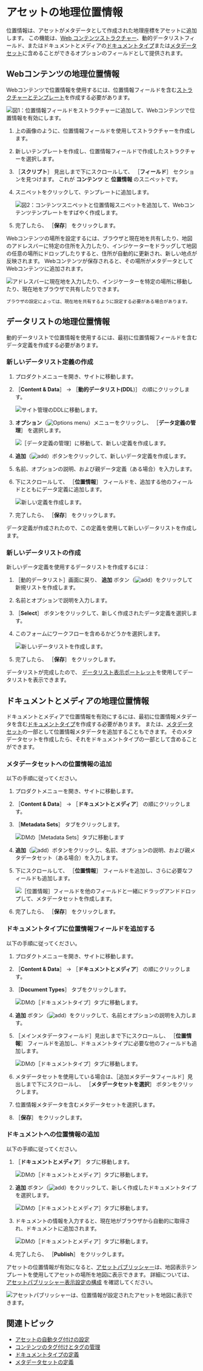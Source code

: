 # アセットの地理位置情報

位置情報は、アセットがメタデータとして作成された地理座標をアセットに追加します。 この機能は、[Web コンテンツストラクチャー](../web-content/web-content-structures/understanding-web-content-structures.md)、動的データリストフィールド、またはドキュメントとメディアの[ドキュメントタイプ](../documents-and-media/uploading-and-managing/managing-metadata/defining-document-types.md)または[メタデータセット](../documents-and-media/uploading-and-managing/managing-metadata/defining-metadata-sets.md)に含めることができるオプションのフィールドとして提供されます。

## Webコンテンツの地理位置情報

Webコンテンツで位置情報を使用するには、位置情報フィールドを含む[ストラクチャーとテンプレート](../web-content/web-content-structures/understanding-web-content-structures.md)を作成する必要があります。

![図1：位置情報フィールドをストラクチャーに追加して、Webコンテンツで位置情報を有効にします。](./geolocating-assets/images/01.png)

1. 上の画像のように、位置情報フィールドを使用してストラクチャーを作成します。
1. 新しいテンプレートを作成し、位置情報フィールドで作成したストラクチャーを選択します。
1. ［**スクリプト**］ 見出しまで下にスクロールして、 ［**フィールド**］ セクションを見つけます。 これが **コンテンツ** と **位置情報** のスニペットです。
1. スニペットをクリックして、テンプレートに追加します。

    ![図2：コンテンツスニペットと位置情報スニペットを追加して、Webコンテンツテンプレートをすばやく作成します。](./geolocating-assets/images/02.png)

1. 完了したら、 ［**保存**］ をクリックします。

Webコンテンツの場所を設定するには、ブラウザと現在地を共有したり、地図のアドレスバーに特定の住所を入力したり、インジケーターをドラッグして地図の任意の場所にドロップしたりすると、住所が自動的に更新され、新しい地点が反映されます。 Webコンテンツが保存されると、その場所がメタデータとしてWebコンテンツに追加されます。

![アドレスバーに現在地を入力したり、インジケーターを特定の場所に移動したり、現在地をブラウザで共有したりできます。](./geolocating-assets/images/15.png)

```{note}
ブラウザの設定によっては、現在地を共有するように設定する必要がある場合があります。
```

## データリストの地理位置情報

動的データリストで位置情報を使用するには、最初に位置情報フィールドを含むデータ定義を作成する必要があります。

### 新しいデータリスト定義の作成

1. プロダクトメニューを開き、サイトに移動します。
1. ［**Content & Data**］ &rarr; ［**動的データリスト(DDL**)］ の順にクリックします。

    ![サイト管理のDDLに移動します。](./geolocating-assets/images/03.png)

1. **オプション**（![Options menu](../../images/icon-options.png)）メニューをクリックし、 ［**データ定義の管理**］ を選択します。

    ![［データ定義の管理］に移動して、新しい定義を作成します。](./geolocating-assets/images/04.png)

1. **追加**（![add](../../images/icon-add.png)）ボタンをクリックして、新しいデータ定義を作成します。
1. 名前、オプションの説明、および親データ定義（ある場合）を入力します。
1. 下にスクロールして、 ［**位置情報**］ フィールドを、追加する他のフィールドとともにデータ定義に追加します。

    ![新しい定義を作成します。](./geolocating-assets/images/05.png)

1. 完了したら、 ［**保存**］ をクリックします。

データ定義が作成されたので、この定義を使用して新しいデータリストを作成します。

### 新しいデータリストの作成

新しいデータ定義を使用するデータリストを作成するには：

1. ［動的データリスト］画面に戻り、 **追加** ボタン（![add](../../images/icon-add.png)）をクリックして新規リストを作成します。
1. 名前とオプションで説明を入力します。
1. ［**Select**］ ボタンをクリックして、新しく作成されたデータ定義を選択します。
1. このフォームにワークフローを含めるかどうかを選択します。

    ![新しいデータリストを作成します。](./geolocating-assets/images/06.png)

1. 完了したら、 ［**保存**］ をクリックします。

データリストが完成したので、 [データリスト表示ポートレット](../../process-automation/forms/dynamic-data-lists/getting-started-with-dynamic-data-lists.md)を使用してデータリストを表示できます。

## ドキュメントとメディアの地理位置情報

ドキュメントとメディアで位置情報を有効にするには、最初に位置情報メタデータを含む[ドキュメントタイプ](../documents-and-media/uploading-and-managing/managing-metadata/defining-document-types.md)を作成する必要があります。 または、[メタデータセット](../documents-and-media/uploading-and-managing/managing-metadata/defining-metadata-sets.md)の一部として位置情報メタデータを追加することもできます。 そのメタデータセットを作成したら、それをドキュメントタイプの一部として含めることができます。

### メタデータセットへの位置情報の追加

以下の手順に従ってください。

1. プロダクトメニューを開き、サイトに移動します。
1. ［**Content & Data**］ &rarr; ［**ドキュメントとメディア**］ の順にクリックします。
1. ［**Metadata Sets**］ タブをクリックします。

    ![DMの［Metadata Sets］タブに移動します](./geolocating-assets/images/07.png)

1. **追加**（![add](../../images/icon-add.png)）ボタンをクリックし、名前、オプションの説明、および親メタデータセット（ある場合）を入力します。
1. 下にスクロールして、 ［**位置情報**］ フィールドを追加し、さらに必要なフィールドも追加します。

    ![［位置情報］フィールドを他のフィールドと一緒にドラッグアンドドロップして、メタデータセットを作成します。](./geolocating-assets/images/08.png)

1. 完了したら、 ［**保存**］ をクリックします。

### ドキュメントタイプに位置情報フィールドを追加する

以下の手順に従ってください。

1. プロダクトメニューを開き、サイトに移動します。
1. ［**Content & Data**］ &rarr; ［**ドキュメントとメディア**］ の順にクリックします。
1. ［**Document Types**］ タブをクリックします。

    ![DMの［ドキュメントタイプ］タブに移動します。](./geolocating-assets/images/09.png)

1. **追加** ボタン（![add](../../images/icon-add.png)）をクリックして、名前とオプションの説明を入力します。
1. ［メインメタデータフィールド］見出しまで下にスクロールし、 ［**位置情報**］ フィールドを追加し、ドキュメントタイプに必要な他のフィールドも追加します。

    ![DMの［ドキュメントタイプ］タブに移動します。](./geolocating-assets/images/10.png)

1. メタデータセットを使用している場合は、［追加メタデータフィールド］見出しまで下にスクロールし、 ［**メタデータセットを選択**］ ボタンをクリックします。
1. 位置情報メタデータを含むメタデータセットを選択します。
1. ［**保存**］ をクリックします。

### ドキュメントへの位置情報の追加

以下の手順に従ってください。

1. ［**ドキュメントとメディア**］ タブに移動します。

    ![DMの［ドキュメントとメディア］タブに移動します。](./geolocating-assets/images/11.png)

1. **追加** ボタン（![add](../../images/icon-add.png)）をクリックして、新しく作成したドキュメントタイプを選択します。

   ![DMの［ドキュメントとメディア］タブに移動します。](./geolocating-assets/images/12.png)

1. ドキュメントの情報を入力すると、現在地がブラウザから自動的に取得され、ドキュメントに追加されます。

    ![DMの［ドキュメントとメディア］タブに移動します。](./geolocating-assets/images/13.png)

1. 完了したら、 ［**Publish**］ をクリックします。

アセットの位置情報が有効になると、[アセットパブリッシャー](../../site-building/displaying-content/using-the-asset-publisher-widget/displaying-assets-using-the-asset-publisher-widget.md)は、地図表示テンプレートを使用してアセットの場所を地図に表示できます。 詳細については、 [アセットパブリッシャー表示設定の構成](../../site-building/displaying-content/using-the-asset-publisher-widget/configuring-asset-publisher-display-settings.md) を確認してください。

![アセットパブリッシャーは、位置情報が設定されたアセットを地図に表示できます。](./geolocating-assets/images/14.png)

## 関連トピック

* [アセットの自動タグ付けの設定](./auto-tagging/configuring-asset-auto-tagging.md)
* [コンテンツのタグ付けとタグの管理](./tagging-content-and-managing-tags.md)
* [ドキュメントタイプの定義](../documents-and-media/uploading-and-managing/managing-metadata/defining-document-types.md)
* [メタデータセットの定義](../documents-and-media/uploading-and-managing/managing-metadata/defining-metadata-sets.md)
